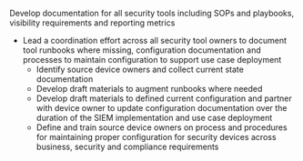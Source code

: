 Develop documentation for all security tools including SOPs and playbooks, visibility requirements and reporting metrics

- Lead a coordination effort across all security tool owners to document tool runbooks where missing, configuration documentation and processes to maintain configuration to support use case deployment
  - Identify source device owners and collect current state documentation
  - Develop draft materials to augment runbooks where needed
  - Develop draft materials to defined current configuration and partner with device owner to update configuration documentation over the duration of the SIEM implementation and use case deployment
  - Define and train source device owners on process and procedures for maintaining proper configuration for security devices across business, security and compliance requirements
 

